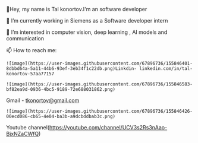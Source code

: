  👋Hey, my name is Tal konortov.I'm an software developer
 
 🔭 I’m currently working in Siemens as a Software developer intern 
 
 👀 I’m interested in computer vision, deep learning , AI models and communication
 
 📫 How to reach me:
 
    ![image](https://user-images.githubusercontent.com/67896736/155846401-8dbbd64a-5a11-44b6-93ef-3eb34f1c22db.png)Linkdin- linkedin.com/in/tal-konortov-57aa77157
    
    ![image](https://user-images.githubusercontent.com/67896736/155846583-bf82ea9d-0936-4bc5-9189-72e688031862.png)
Gmail - tkonortov@gmail.com

    ![image](https://user-images.githubusercontent.com/67896736/155846426-00ecd086-cb65-4e04-ba3b-a9dcbddbab3c.png)
Youtube channel(https://youtube.com/channel/UCV3s2Rs3nAao-BjxNZaCWfQ)
    
